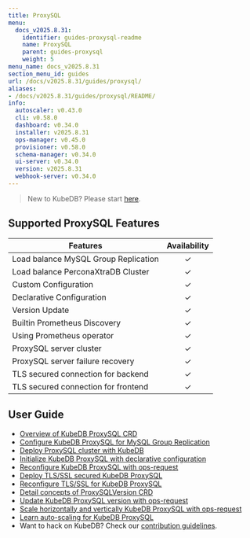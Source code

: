 ```yaml
---
title: ProxySQL
menu:
  docs_v2025.8.31:
    identifier: guides-proxysql-readme
    name: ProxySQL
    parent: guides-proxysql
    weight: 5
menu_name: docs_v2025.8.31
section_menu_id: guides
url: /docs/v2025.8.31/guides/proxysql/
aliases:
- /docs/v2025.8.31/guides/proxysql/README/
info:
  autoscaler: v0.43.0
  cli: v0.58.0
  dashboard: v0.34.0
  installer: v2025.8.31
  ops-manager: v0.45.0
  provisioner: v0.58.0
  schema-manager: v0.34.0
  ui-server: v0.34.0
  version: v2025.8.31
  webhook-server: v0.34.0
---
```


> New to KubeDB? Please start [here](/docs/v2025.8.31/README).

## Supported ProxySQL Features

| Features                             | Availability |
|--------------------------------------|:------------:|
| Load balance MySQL Group Replication |   &#10003;   |
| Load balance PerconaXtraDB Cluster   |   &#10003;   |
| Custom Configuration                 |   &#10003;   |
| Declarative Configuration            |   &#10003;   |
| Version Update                       |   &#10003;   |
| Builtin Prometheus Discovery         |   &#10003;   |
| Using Prometheus operator            |   &#10003;   |
| ProxySQL server cluster              |   &#10003;   |
| ProxySQL server failure recovery     |   &#10003;   |
| TLS secured connection for backend   |   &#10003;   |
| TLS secured connection for frontend  |   &#10003;   |

## User Guide

- [Overview of KubeDB ProxySQL CRD](/docs/v2025.8.31/guides/proxysql/concepts/proxysql/) 
- [Configure KubeDB ProxySQL for MySQL Group Replication](/docs/v2025.8.31/guides/proxysql/quickstart/mysqlgrp/)
- [Deploy ProxySQL cluster with KubeDB](/docs/v2025.8.31/guides/proxysql/clustering/proxysql-cluster/) 
- [Initialize KubeDB ProxySQL with declarative configuration](/docs/v2025.8.31/guides/proxysql/concepts/declarative-configuration/) 
- [Reconfigure KubeDB ProxySQL with ops-request](/docs/v2025.8.31/guides/proxysql/concepts/opsrequest/)
- [Deploy TLS/SSL secured KubeDB ProxySQL](/docs/v2025.8.31/guides/proxysql/tls/configure/)
- [Reconfigure TLS/SSL for KubeDB ProxySQL](/docs/v2025.8.31/guides/proxysql/reconfigure-tls/cluster/)
- [Detail concepts of ProxySQLVersion CRD](/docs/v2025.8.31/guides/proxysql/concepts/proxysql-version/)
- [Update KubeDB ProxySQL version with ops-request](/docs/v2025.8.31/guides/proxysql/update-version/cluster/)
- [Scale horizontally and vertically KubeDB ProxySQL with ops-request](/docs/v2025.8.31/guides/proxysql/scaling/horizontal-scaling/cluster/)
- [Learn auto-scaling for KubeDB ProxySQL](/docs/v2025.8.31/guides/proxysql/autoscaler/compute/cluster/)
- Want to hack on KubeDB? Check our [contribution guidelines](/docs/v2025.8.31/CONTRIBUTING).
